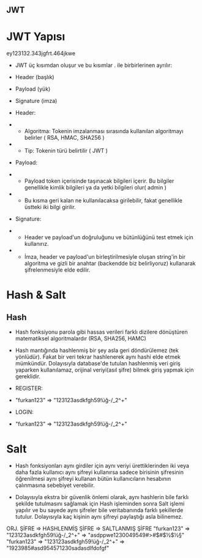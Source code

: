## JWT

# JWT Yapısı

ey123132.343jgfrt.464jkwe

- JWT üç kısımdan oluşur ve bu kısımlar . ile birbirlerinen ayrılır:

- Header (başlık)
- Payload (yük)
- Signature (imza)

* Header:
* - Algoritma: Tokenin imzalanması sırasında kullanılan algoritmayı belirler ( RSA, HMAC, SHA256 )
* - Tip: Tokenin türü belirtilir ( JWT )

* Payload:
* - Payload token içerisinde taşınacak bilgileri içerir. Bu bilgiler genellikle kimlik bilgileri ya da yetki bilgileri olur( admin )
* - Bu kısma geri kalan ne kullanılacaksa girilebilir, fakat genellikle üstteki iki bilgi girilir.

* Signature:
* - Header ve payload'un doğruluğunu ve bütünlüğünü test etmek için kullanırız.
* - İmza, header ve payload'un birleştirilmesiyle oluşan string'in bir algoritma ve gizli bir anahtar (backendde biz belirliyoruz) kullanarak şifrelenmesiyle elde edilir.


# Hash & Salt

## Hash

- Hash fonksiyonu parola gibi hassas verileri farklı dizilere dönüştüren matematiksel algoritmalardır (RSA, SHA256, HAMC)

- Hash mantığında hashlenmiş bir şey asla geri döndürülemez (tek yönlüdür). Fakat bir veri tekrar hashlenerek aynı hashi elde etmek mümkündür. Dolayısıyla database'de tutulan hashlenmiş veri giriş yaparken kullanılamaz, orijinal veriyi(asıl şifre) bilmek giriş yapmak için gereklidir.

* REGISTER:
* "furkan123" => "123123asdkfgh59!üğ-/_2^+"

* LOGIN:
* "furkan123" => "123123asdkfgh59!üğ-/_2^+"



# Salt

- Hash fonksiyonları aynı girdiler için aynı veriyi ürettiklerinden iki veya daha fazla kullanıcı aynı şifreyi kullanırsa sadece birisinin şifresinin öğrenilmesi aynı şifreyi kullanan bütün kullanıcıların hesabının çalınmasına sebebiyet verebilir.

- Dolayısıyla ekstra bir güvenlik önlemi olarak, aynı hashlerin bile farklı şekilde tutulmasını sağlamak için Hash işleminden sonra Salt işlemi yapılır ve bu sayede aynı şifreler bile veritabanında farklı şekillerde tutulur. Dolayısıyla kaç kişinin aynı şifreyi paylaştığı asla bilinemez.

 ORJ. ŞİFRE =>     HASHLENMİŞ ŞİFRE       =>   SALTLANMIŞ ŞİFRE
"furkan123" => "123123asdkfgh59!üğ-/_2^+" => "asdppwe1230049549#>#$#$½$½§"
"furkan123" => "123123asdkfgh59!üğ-/_2^+" => "1923985#asd954571230sadasdlfdofgf"

